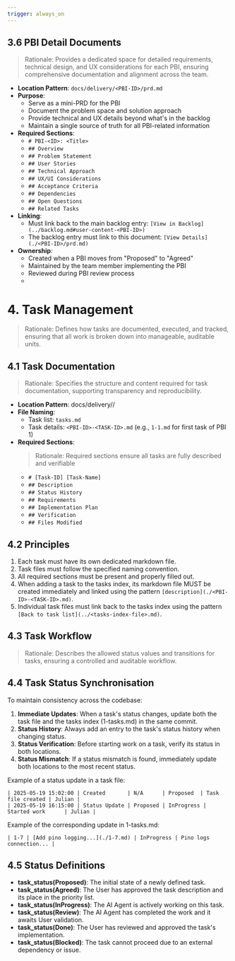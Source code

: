 ```yaml
---
trigger: always_on
---
```


## 3.6 PBI Detail Documents

> Rationale: Provides a dedicated space for detailed requirements, technical design, and UX considerations for each PBI, ensuring comprehensive documentation and alignment across the team.

- **Location Pattern**: `docs/delivery/<PBI-ID>/prd.md`
- **Purpose**: 
  - Serve as a mini-PRD for the PBI
  - Document the problem space and solution approach
  - Provide technical and UX details beyond what's in the backlog
  - Maintain a single source of truth for all PBI-related information
- **Required Sections**:
  - `# PBI-<ID>: <Title>`
  - `## Overview`
  - `## Problem Statement`
  - `## User Stories`
  - `## Technical Approach`
  - `## UX/UI Considerations`
  - `## Acceptance Criteria`
  - `## Dependencies`
  - `## Open Questions`
  - `## Related Tasks`
- **Linking**:
  - Must link back to the main backlog entry: `[View in Backlog](../backlog.md#user-content-<PBI-ID>)`
  - The backlog entry must link to this document: `[View Details](./<PBI-ID>/prd.md)`
- **Ownership**:
  - Created when a PBI moves from "Proposed" to "Agreed"
  - Maintained by the team member implementing the PBI
  - Reviewed during PBI review process
  - 
# 4. Task Management

> Rationale: Defines how tasks are documented, executed, and tracked, ensuring that all work is broken down into manageable, auditable units.

## 4.1 Task Documentation

> Rationale: Specifies the structure and content required for task documentation, supporting transparency and reproducibility.

- **Location Pattern**: docs/delivery/<PBI-ID>/
- **File Naming**: 
  - Task list: `tasks.md`
  - Task details: `<PBI-ID>-<TASK-ID>.md` (e.g., `1-1.md` for first task of PBI 1)
- **Required Sections**:
  > Rationale: Required sections ensure all tasks are fully described and verifiable
  - `# [Task-ID] [Task-Name]`
  - `## Description`
  - `## Status History`
  - `## Requirements`
  - `## Implementation Plan`
  - `## Verification`
  - `## Files Modified`

## 4.2 Principles
1. Each task must have its own dedicated markdown file.
2. Task files must follow the specified naming convention.
3. All required sections must be present and properly filled out.
4. When adding a task to the tasks index, its markdown file MUST be created immediately and linked using the pattern `[description](./<PBI-ID>-<TASK-ID>.md)`.
5. Individual task files must link back to the tasks index using the pattern `[Back to task list](../<tasks-index-file>.md)`.

## 4.3 Task Workflow

> Rationale: Describes the allowed status values and transitions for tasks, ensuring a controlled and auditable workflow.

## 4.4 Task Status Synchronisation

To maintain consistency across the codebase:

1. **Immediate Updates**: When a task's status changes, update both the task file and the tasks index (1-tasks.md) in the same commit.
2. **Status History**: Always add an entry to the task's status history when changing status.
3. **Status Verification**: Before starting work on a task, verify its status in both locations.
4. **Status Mismatch**: If a status mismatch is found, immediately update both locations to the most recent status.

Example of a status update in a task file:
```
| 2025-05-19 15:02:00 | Created       | N/A      | Proposed  | Task file created | Julian |
| 2025-05-19 16:15:00 | Status Update | Proposed | InProgress | Started work      | Julian |
```

Example of the corresponding update in 1-tasks.md:
```
| 1-7 | [Add pino logging...](./1-7.md) | InProgress | Pino logs connection... |
```

## 4.5 Status Definitions
- **task_status(Proposed)**: The initial state of a newly defined task.
- **task_status(Agreed)**: The User has approved the task description and its place in the priority list.
- **task_status(InProgress)**: The AI Agent is actively working on this task.
- **task_status(Review)**: The AI Agent has completed the work and it awaits User validation.
- **task_status(Done)**: The User has reviewed and approved the task's implementation.
- **task_status(Blocked)**: The task cannot proceed due to an external dependency or issue.
